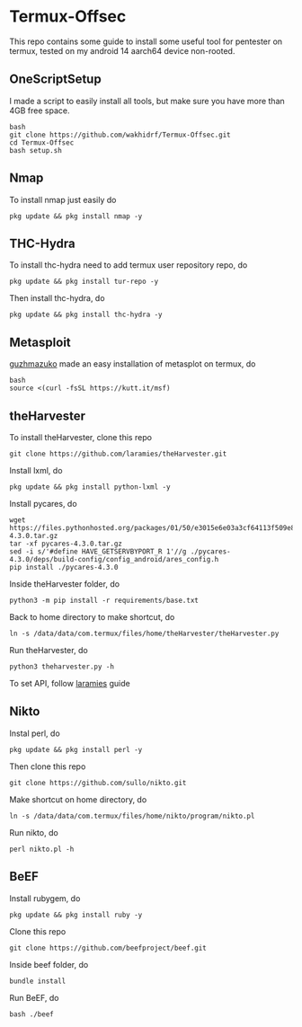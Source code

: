 # Termux-Offsec

This repo contains some guide to install some useful tool for pentester on termux, tested on my android 14 aarch64 device non-rooted.

## OneScriptSetup
I made a script to easily install all tools, but make sure you have more than 4GB free space.
```
bash
git clone https://github.com/wakhidrf/Termux-Offsec.git
cd Termux-Offsec
bash setup.sh
```

## Nmap
To install nmap just easily do
```
pkg update && pkg install nmap -y
```

## THC-Hydra
To install thc-hydra need to add termux user repository repo, do
```
pkg update && pkg install tur-repo -y
```
Then install thc-hydra, do
```
pkg update && pkg install thc-hydra -y
```

## Metasploit
[guzhmazuko](https://github.com/gushmazuko/metasploit_in_termux) made an easy installation of metasplot on termux, do
```
bash
source <(curl -fsSL https://kutt.it/msf)
```

## theHarvester
To install theHarvester, clone this repo
```
git clone https://github.com/laramies/theHarvester.git
```
Install lxml, do
```
pkg update && pkg install python-lxml -y
```
Install pycares, do
```
wget https://files.pythonhosted.org/packages/01/50/e3015e6e03a3cf64113f509e8b86b71af37169b59ccedfcb182f3d031329/pycares-4.3.0.tar.gz
tar -xf pycares-4.3.0.tar.gz
sed -i s/'#define HAVE_GETSERVBYPORT_R 1'//g ./pycares-4.3.0/deps/build-config/config_android/ares_config.h
pip install ./pycares-4.3.0
```
Inside theHarvester folder, do
```
python3 -m pip install -r requirements/base.txt
```
Back to home directory to make shortcut, do
```
ln -s /data/data/com.termux/files/home/theHarvester/theHarvester.py
```
Run theHarvester, do
```
python3 theharvester.py -h
```
To set API, follow [laramies](https://github.com/laramies/theHarvester/wiki/Installation#api-keys) guide

## Nikto
Instal perl, do
```
pkg update && pkg install perl -y
```
Then clone this repo
```
git clone https://github.com/sullo/nikto.git
```
Make shortcut on home directory, do
```
ln -s /data/data/com.termux/files/home/nikto/program/nikto.pl
```
Run nikto, do
```
perl nikto.pl -h
```

## BeEF
Install rubygem, do
```
pkg update && pkg install ruby -y
```
Clone this repo
```
git clone https://github.com/beefproject/beef.git
```
Inside beef folder, do
```
bundle install
```
Run BeEF, do
```
bash ./beef
```
